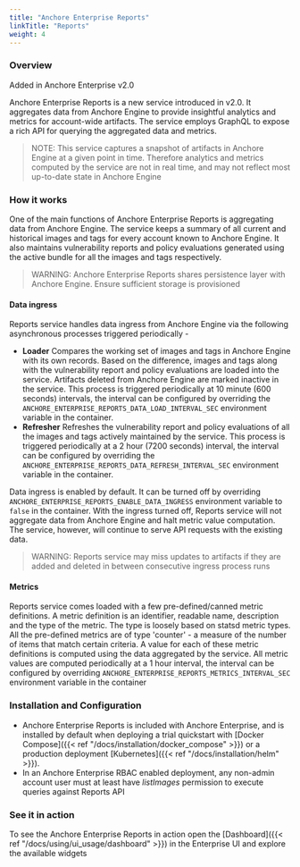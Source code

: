 ```yaml
---
title: "Anchore Enterprise Reports"
linkTitle: "Reports"
weight: 4
---
```


### Overview

Added in Anchore Enterprise v2.0

Anchore Enterprise Reports is a new service introduced in v2.0. It aggregates data from Anchore Engine to provide insightful analytics and metrics for account-wide artifacts. The service employs GraphQL to expose a rich API for querying the aggregated data and metrics.  

> NOTE: This service captures a snapshot of artifacts in Anchore Engine at a given point in time. Therefore analytics and metrics computed by the service are not in real time, and may not reflect most up-to-date state in Anchore Engine  


### How it works

One of the main functions of Anchore Enterprise Reports is aggregating data from Anchore Engine. The service keeps a summary of all current and historical images and tags for every account known to Anchore Engine. It also maintains vulnerability reports and policy evaluations generated using the active bundle for all the images and tags respectively. 

> WARNING: Anchore Enterprise Reports shares persistence layer with Anchore Engine. Ensure sufficient storage is provisioned

#### Data ingress

Reports service handles data ingress from Anchore Engine via the following asynchronous processes triggered periodically - 

- **Loader** Compares the working set of images and tags in Anchore Engine with its own records. Based on the difference, images and tags along with the vulnerability report and policy evaluations are loaded into the service. Artifacts deleted from Anchore Engine are marked inactive in the service. This process is triggered periodically at 10 minute (600 seconds) intervals, the interval can be configured by overriding the `ANCHORE_ENTERPRISE_REPORTS_DATA_LOAD_INTERVAL_SEC` environment variable in the container.    
- **Refresher** Refreshes the vulnerability report and policy evaluations of all the images and tags actively maintained by the service. This process is triggered periodically at a 2 hour (7200 seconds) interval, the interval can be configured by overriding the `ANCHORE_ENTERPRISE_REPORTS_DATA_REFRESH_INTERVAL_SEC` environment variable in the container.

Data ingress is enabled by default. It can be turned off by overriding `ANCHORE_ENTERPRISE_REPORTS_ENABLE_DATA_INGRESS` environment variable to `false` in the container. With the ingress turned off, Reports service will not aggregate data from Anchore Engine and halt metric value computation. The service, however, will continue to serve API requests with the existing data.

> WARNING: Reports service may miss updates to artifacts if they are added and deleted in between consecutive ingress process runs 

#### Metrics

Reports service comes loaded with a few pre-defined/canned metric definitions. A metric definition is an identifier, readable name, description and the type of the metric. The type is loosely based on statsd metric types. All the pre-defined metrics are of type 'counter' - a measure of the number of items that match certain criteria. A value for each of these metric definitions is computed using the data aggregated by the service. All metric values are computed periodically at a 1 hour interval, the interval can be configured by overriding `ANCHORE_ENTERPRISE_REPORTS_METRICS_INTERVAL_SEC` environment variable in the container


### Installation and Configuration

- Anchore Enterprise Reports is included with Anchore Enterprise, and is installed by default when deploying a trial quickstart with [Docker Compose]({{< ref "/docs/installation/docker_compose" >}}) or a production deployment [Kubernetes]({{< ref "/docs/installation/helm" >}}).
- In an Anchore Enterprise RBAC enabled deployment, any non-admin account user must at least have _listImages_ permission to execute queries against Reports API


### See it in action

To see the Anchore Enterprise Reports in action open the [Dashboard]({{< ref "/docs/using/ui_usage/dashboard" >}}) in the Enterprise UI and explore the available widgets



